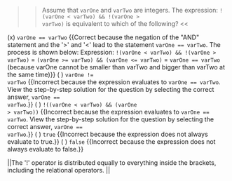 >>Assume that <code>varOne</code> and <code>varTwo</code> are integers. The expression:
<code>!(varOne &lt; varTwo) &amp;&amp; !(varOne &gt; varTwo)</code>
is equivalent to which of the following? <<

(x) <code>varOne == varTwo</code> {{Correct because the negation of the "AND" statement and the '&gt;' and '&lt;' lead to the statement <code>varOne == varTwo</code>.
The process is shown below:
Expression: <code>!(varOne &lt; varTwo) &amp;&amp; !(varOne &gt; varTwo)</code>
          = <code>(varOne &gt;= varTwo) &amp;&amp; (varOne &lt;= varTwo)</code>
          = <code>varOne == varTwo</code> (because varOne cannot be smaller than varTwo and bigger than varTwo at the same time)}}
( ) <code>varOne != varTwo</code> {{Incorrect because the expression evaluates to <code>varOne == varTwo</code>. View the step-by-step solution for the question by selecting the correct answer, <code>varOne == varTwo</code>.}}
( ) <code>!((varOne &lt; varTwo) &amp;&amp; (varOne &gt; varTwo))</code> {{Incorrect because the expression evaluates to <code>varOne == varTwo</code>. View the step-by-step solution for the question by selecting the correct answer, <code>varOne == varTwo</code>.}}
( ) <code>true</code> {{Incorrect because the expression does not always evaluate to true.}}
( ) <code>false</code> {{Incorrect because the expression does not always evaluate to false.}}

||The '!' operator is distributed equally to everything inside the brackets, including the relational operators. ||
